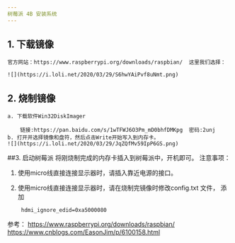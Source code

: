```yaml
---
树莓派 4B 安装系统
---
```

## 1. 下载镜像
    官方网站：https://www.raspberrypi.org/downloads/raspbian/  这里我们选择：
        
    ![](https://i.loli.net/2020/03/29/S6hwYAiPvf8uNmt.png)
## 2. 烧制镜像
    a. 下载软件Win32DiskImager
    
        链接:https://pan.baidu.com/s/1wTFWJ6O3Pm_mD0bhfDMKpg  密码:2unj
    b. 打开并选择镜像和盘符，然后点击Write开始写入到内存卡。
    ![](https://i.loli.net/2020/03/29/JqZQfMv59IpP6GS.png)
##3. 启动树莓派
    将刚烧制完成的内存卡插入到树莓派中，开机即可。
注意事项：
1. 使用micro线直接连接显示器时，请插入靠近电源的接口。 
2. 使用micro线直接连接显示器时，请在烧制完镜像时修改config.txt 文件， 添加 
        
        hdmi_ignore_edid=0xa5000080

参考：
    https://www.raspberrypi.org/downloads/raspbian/
    https://www.cnblogs.com/EasonJim/p/6100158.html